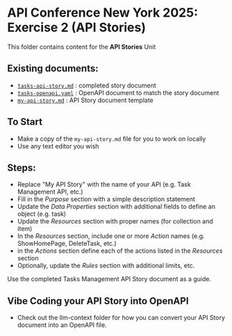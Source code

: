 # API Conference New York 2025: Exercise 2 (API Stories)

This folder contains content for the **API Stories** Unit

## Existing documents:

* [`tasks-api-story.md`](tasks-api-story.md) : completed story document
* [`tasks-openapi.yaml`](tasks-openapi.yaml) : OpenAPI document to match the story document
* [`my-api-story.md`](my-api-story.md) : API Story document template

## To Start

* Make a copy of the `my-api-story.md` file for you to work on locally
* Use any text editor you wish 

## Steps:

* Replace "My API Story" with the name of your API (e.g. Task Management API, etc.)
* Fill in the *Purpose* section  with a simple description statement
* Update the *Data Properties* section with additional fields to define an object (e.g. task)
* Update the *Resources* section with proper names (for collection and item)
* In the *Resources* section, include one or more *Action* names (e.g. ShowHomePage, DeleteTask, etc.)
* in the *Actions* section define each of the actions listed in the *Resources* section
* Optionally, update the *Rules* section with additional limits, etc.

Use the completed Tasks Management API Story document as a guide.

## Vibe Coding your API Story into OpenAPI

* Check out the llm-context folder for how you can convert your API Story document into an OpenAPI file.
